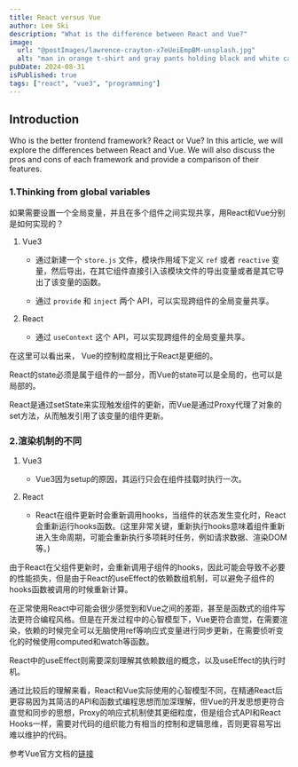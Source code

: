 ```yaml
---
title: React versus Vue
author: Lee Ski
description: "What is the difference between React and Vue?"
image:
  url: "@postImages/lawrence-crayton-x7eUeiEmpBM-unsplash.jpg"
  alt: "man in orange t-shirt and gray pants holding black and white cat."
pubDate: 2024-08-31
isPublished: true
tags: ["react", "vue3", "programming"]
---
```


## Introduction

Who is the better frontend framework? React or Vue? In this article, we will explore the differences between React and Vue. We will also discuss the pros and cons of each framework and provide a comparison of their features.

### 1.Thinking from global variables

如果需要设置一个全局变量，并且在多个组件之间实现共享，用React和Vue分别是如何实现的？

1. Vue3

   - 通过新建一个 `store.js` 文件，模块作用域下定义 `ref` 或者 `reactive` 变量，然后导出，在其它组件直接引入该模块文件的导出变量或者是其它导出了该变量的函数。

   - 通过 `provide` 和 `inject` 两个 API，可以实现跨组件的全局变量共享。

2. React

   - 通过 `useContext` 这个 API，可以实现跨组件的全局变量共享。

在这里可以看出来， Vue的控制粒度相比于React是更细的。

React的state必须是属于组件的一部分，而Vue的state可以是全局的，也可以是局部的。

React是通过setState来实现触发组件的更新，而Vue是通过Proxy代理了对象的set方法，从而触发引用了该变量的组件更新。

### 2.渲染机制的不同

1. Vue3

   - Vue3因为setup的原因，其运行只会在组件挂载时执行一次。

2. React

   - React在组件更新时会重新调用hooks，当组件的状态发生变化时，React会重新运行hooks函数。(这里非常关键，重新执行hooks意味着组件重新进入生命周期，可能会重新执行多项耗时任务，例如请求数据、渲染DOM等。)

由于React在父组件更新时，会重新调用子组件的hooks，因此可能会导致不必要的性能损失，但是由于React的useEffect的依赖数组机制，可以避免子组件的hooks函数被调用的时候重新计算。

在正常使用React中可能会很少感觉到和Vue之间的差距，甚至是函数式的组件写法更符合编程风格。但是在开发过程中的心智模型下，Vue更符合直觉，在需要渲染，依赖的时候完全可以无脑使用ref等响应式变量进行同步更新，在需要侦听变化的时候使用computed和watch等函数。

React中的useEffect则需要深刻理解其依赖数组的概念，以及useEffect的执行时机。

通过比较后的理解来看，React和Vue实际使用的心智模型不同，在精通React后更容易因为其简洁的API和函数式编程思想而加深理解，但Vue的开发思想更符合直觉和同步的思想，Proxy的响应式机制使其更细粒度，但是组合式API和React Hooks一样，需要对代码的组织能力有相当的控制和逻辑思维，否则更容易写出难以维护的代码。

参考Vue官方文档的[链接](https://cn.vuejs.org/guide/extras/composition-api-faq.html#comparison-with-react-hooks)
